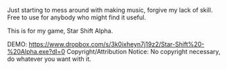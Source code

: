 Just starting to mess around with making music, forgive my lack of skill. Free to use for anybody who might find it useful. 

This is for my game, Star Shift Alpha. 

DEMO:
https://www.dropbox.com/s/3k0ixheyn7j19z2/Star-Shift%20-%20Alpha.exe?dl=0
Copyright/Attribution Notice: 
No copyright necessary, do whatever you want with it. 